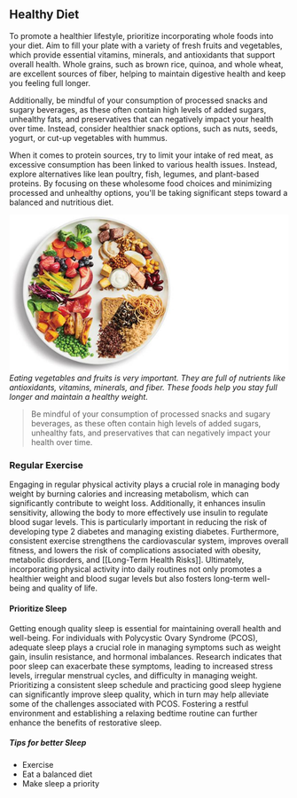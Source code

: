 ## Healthy Diet

To promote a healthier lifestyle, prioritize incorporating whole foods into your diet. Aim to fill your plate with a variety of fresh fruits and vegetables, which provide essential vitamins, minerals, and antioxidants that support overall health. Whole grains, such as brown rice, quinoa, and whole wheat, are excellent sources of fiber, helping to maintain digestive health and keep you feeling full longer.

Additionally, be mindful of your consumption of processed snacks and sugary beverages, as these often contain high levels of added sugars, unhealthy fats, and preservatives that can negatively impact your health over time. Instead, consider healthier snack options, such as nuts, seeds, yogurt, or cut-up vegetables with hummus.

When it comes to protein sources, try to limit your intake of red meat, as excessive consumption has been linked to various health issues. Instead, explore alternatives like lean poultry, fish, legumes, and plant-based proteins. By focusing on these wholesome food choices and minimizing processed and unhealthy options, you'll be taking significant steps toward a balanced and nutritious diet.

![PCOS Tips](image.png)
*Eating vegetables and fruits is very important. They are full of nutrients like antioxidants, vitamins, minerals, and fiber. These foods help you stay full longer and maintain a healthy weight.*


> Be mindful of your consumption of processed snacks and sugary beverages, as these often contain high levels of added sugars, unhealthy fats, and preservatives that can negatively impact your health over time.


### Regular Exercise

Engaging in regular physical activity plays a crucial role in managing body weight by burning calories and increasing metabolism, which can significantly contribute to weight loss. Additionally, it enhances insulin sensitivity, allowing the body to more effectively use insulin to regulate blood sugar levels. This is particularly important in reducing the risk of developing type 2 diabetes and managing existing diabetes. Furthermore, consistent exercise strengthens the cardiovascular system, improves overall fitness, and lowers the risk of complications associated with obesity, metabolic disorders, and [[Long-Term Health Risks]]. Ultimately, incorporating physical activity into daily routines not only promotes a healthier weight and blood sugar levels but also fosters long-term well-being and quality of life.

#### Prioritize Sleep

Getting enough quality sleep is essential for maintaining overall health and well-being. For individuals with Polycystic Ovary Syndrome (PCOS), adequate sleep plays a crucial role in managing symptoms such as weight gain, insulin resistance, and hormonal imbalances. Research indicates that poor sleep can exacerbate these symptoms, leading to increased stress levels, irregular menstrual cycles, and difficulty in managing weight. Prioritizing a consistent sleep schedule and practicing good sleep hygiene can significantly improve sleep quality, which in turn may help alleviate some of the challenges associated with PCOS. Fostering a restful environment and establishing a relaxing bedtime routine can further enhance the benefits of restorative sleep.

##### Tips for better Sleep
 - Exercise
 - Eat a balanced diet
 - Make sleep a priority


